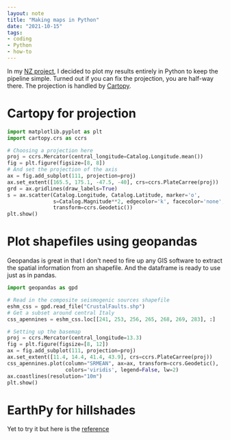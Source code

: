 ```yaml
---
layout: note
title: "Making maps in Python"
date: "2021-10-15"
tags:
- coding
- Python
- how-to
---
```


In my [NZ project](notes/Microseismicity%20in%20South%20Island,%20New%20Zealand.md), I decided to plot my results entirely in Python to keep the pipeline simple. Turned out if you can fix the projection, you are half-way there. The projection is handled by [Cartopy](https://scitools.org.uk/cartopy/docs/latest/index.html).

# Cartopy for projection

```python
import matplotlib.pyplot as plt
import cartopy.crs as ccrs

# Choosing a projection here
proj = ccrs.Mercator(central_longitude=Catalog.Longitude.mean())
fig = plt.figure(figsize=[8, 8])
# And set the projection of the axis
ax = fig.add_subplot(111, projection=proj)
ax.set_extent([165.5, 175.1, -47.5, -40], crs=ccrs.PlateCarree(proj))
grd = ax.gridlines(draw_labels=True)
s = ax.scatter(Catalog.Longitude, Catalog.Latitude, marker='o',
               s=Catalog.Magnitude**2, edgecolor='k', facecolor='none',
               transform=ccrs.Geodetic())
plt.show()
```

# Plot shapefiles using geopandas
Geopandas is great in that I don't need to fire up any GIS software to extract the spatial information from an shapefile. And the dataframe is ready to use just as in pandas.

```python
import geopandas as gpd

# Read in the composite seismogenic sources shapefile
eshm_css = gpd.read_file("CrustalFaults.shp")
# Get a subset around central Italy
css_apennines = eshm_css.loc[[241, 253, 256, 265, 268, 269, 283], :]

# Setting up the basemap
proj = ccrs.Mercator(central_longitude=13.3)
fig = plt.figure(figsize=[8, 12])
ax = fig.add_subplot(111, projection=proj)
ax.set_extent([11.4, 14.4, 41.4, 43.9], crs=ccrs.PlateCarree(proj))
css_apennines.plot(column="SRMEAN", ax=ax, transform=ccrs.Geodetic(), 
                   colors='viridis', legend=False, lw=2)
ax.coastlines(resolution="10m")
plt.show()
```

# EarthPy for hillshades
Yet to try it but here is the [reference](https://earthpy.readthedocs.io/en/latest/gallery_vignettes/plot_dem_hillshade.html)
